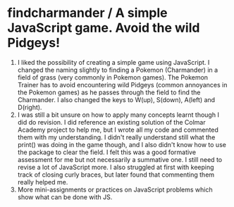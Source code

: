 # findcharmander / A simple JavaScript game. Avoid the wild Pidgeys!

1. I liked the possibility of creating a simple game using JavaScript. I changed the naming slightly to finding a Pokemon (Charmander) in a field of grass (very commonly in Pokemon games). The Pokemon Trainer has to avoid encountering wild Pidgeys (common annoyances in the Pokemon games) as he passes through the field to find the Charmander. I also changed the keys to W(up), S(down), A(left) and D(right).
2. I was still a bit unsure on how to apply many concepts learnt though I did do revision. I did reference an existing solution of the Colmar Academy project to help me, but I wrote all my code and commented them with my understanding. I didn't really understand still what the print() was doing in the game though, and I also didn't know how to use the package to clear the field. I felt this was a good formative assessment for me but not necessarily a summative one. I still need to revise a lot of JavaScript more. I also struggled at first with keeping track of closing curly braces, but later found that commenting them really helped me.
3. More mini-assignments or practices on JavaScript problems which show what can be done with JS.
